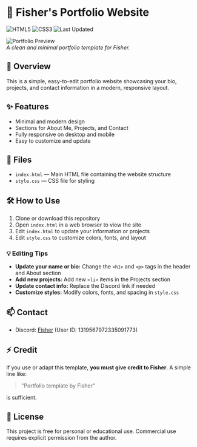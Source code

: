 # 🎨 Fisher's Portfolio Website

![HTML5](https://img.shields.io/badge/HTML5-%23E34F26?style=flat&logo=html5&logoColor=white)
![CSS3](https://img.shields.io/badge/CSS3-%231572B6?style=flat&logo=css3&logoColor=white)
![Last Updated](https://img.shields.io/badge/Last%20Updated-2025--10--06-brightgreen)

![Portfolio Preview](preview.png)  
*A clean and minimal portfolio template for Fisher.*

## 🚀 Overview

This is a simple, easy-to-edit portfolio website showcasing your bio, projects, and contact information in a modern, responsive layout.  

## ✨ Features

- Minimal and modern design  
- Sections for About Me, Projects, and Contact  
- Fully responsive on desktop and mobile  
- Easy to customize and update  

## 📂 Files

- `index.html` — Main HTML file containing the website structure  
- `style.css` — CSS file for styling  

## 🛠 How to Use

1. Clone or download this repository  
2. Open `index.html` in a web browser to view the site  
3. Edit `index.html` to update your information or projects  
4. Edit `style.css` to customize colors, fonts, and layout  

### 💡 Editing Tips

- **Update your name or bio:** Change the `<h1>` and `<p>` tags in the header and About section  
- **Add new projects:** Add new `<li>` items in the Projects section  
- **Update contact info:** Replace the Discord link if needed  
- **Customize styles:** Modify colors, fonts, and spacing in `style.css`  

## 📫 Contact

- Discord: [Fisher](https://discord.com/users/1319567972335091773) (User ID: 1319567972335091773)  

## ⚡ Credit

If you use or adapt this template, **you must give credit to Fisher**. A simple line like:

> "Portfolio template by Fisher"  

is sufficient.

## 📜 License

This project is free for personal or educational use. Commercial use requires explicit permission from the author.
